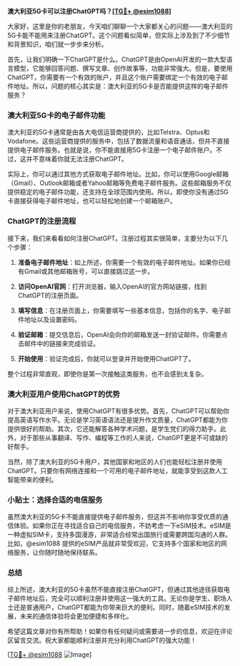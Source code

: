 **澳大利亚5G卡可以注册ChatGPT吗？[[TG💪+ @esim1088](https://t.me/s/esim1088)]**

大家好，这里是你的老朋友，今天咱们聊聊一个大家都关心的问题——澳大利亚的5G卡能不能用来注册ChatGPT。这个问题看似简单，但实际上涉及到了不少细节和背景知识，咱们就一步步来分析。

首先，让我们明确一下ChatGPT是什么。ChatGPT是由OpenAI开发的一款大型语言模型，它能够回答问题、撰写文章、创作故事等，功能非常强大。但是，要使用ChatGPT，你需要有一个有效的账户，并且这个账户需要绑定一个有效的电子邮件地址。所以，问题的核心其实是：澳大利亚的5G卡是否能提供这样的电子邮件服务？

### 澳大利亚5G卡的电子邮件功能

澳大利亚的5G卡通常是由各大电信运营商提供的，比如Telstra、Optus和Vodafone。这些运营商提供的服务中，包括了数据流量和语音通话，但并不直接提供电子邮件服务。也就是说，你不能直接用5G卡注册一个电子邮件账户。不过，这并不意味着你就无法注册ChatGPT。

实际上，你可以通过其他方式获取电子邮件地址。比如，你可以使用Google邮箱（Gmail）、Outlook邮箱或者Yahoo邮箱等免费电子邮件服务。这些邮箱服务不仅提供稳定的电子邮件功能，还支持在全球范围内使用。所以，即使你没有通过5G卡直接获得电子邮件地址，也可以轻松地创建一个邮箱账户。

### ChatGPT的注册流程

接下来，我们来看看如何注册ChatGPT。注册过程其实很简单，主要分为以下几个步骤：

1. **准备电子邮件地址**：如上所述，你需要一个有效的电子邮件地址。如果你已经有Gmail或其他邮箱账号，可以直接跳过这一步。
   
2. **访问OpenAI官网**：打开浏览器，输入OpenAI的官方网站链接，找到ChatGPT的注册页面。

3. **填写信息**：在注册页面上，你需要填写一些基本信息，包括你的名字、电子邮件地址以及设置密码。

4. **验证邮箱**：提交信息后，OpenAI会向你的邮箱发送一封验证邮件。你需要点击邮件中的链接来完成验证。

5. **开始使用**：验证完成后，你就可以登录并开始使用ChatGPT了。

整个过程非常直观，即使你是第一次接触这类服务，也不会感到太复杂。

### 澳大利亚用户使用ChatGPT的优势

对于澳大利亚用户来说，使用ChatGPT有很多优势。首先，ChatGPT可以帮助你提高英语写作水平。无论是学习英语语法还是提升作文质量，ChatGPT都能为你提供很好的帮助。其次，它还能解答各种学术问题，是学生党们的得力助手。此外，对于那些从事翻译、写作、编程等工作的人来说，ChatGPT更是不可或缺的好帮手。

当然，除了澳大利亚的5G卡用户，其他国家和地区的人们也能轻松注册并使用ChatGPT。只要你有网络连接和一个可用的电子邮件地址，就能享受到这款人工智能带来的便利。

### 小贴士：选择合适的电信服务

虽然澳大利亚的5G卡不能直接提供电子邮件服务，但这并不影响你享受优质的通信体验。如果你正在寻找适合自己的电信服务，不妨考虑一下eSIM技术。eSIM是一种虚拟SIM卡，支持多国漫游，非常适合经常出国旅行或需要跨国沟通的人群。比如，@esim1088 提供的eSIM产品就非常受欢迎，它支持多个国家和地区的网络服务，让你随时随地保持联系。

### 总结

综上所述，澳大利亚的5G卡虽然不能直接注册ChatGPT，但通过其他途径获取电子邮件地址后，完全可以顺利注册并使用这一强大的工具。无论你是学生、职场人士还是普通用户，ChatGPT都能为你带来巨大的便利。同时，随着eSIM技术的发展，未来的通信体验将会更加便捷和多样化。

希望这篇文章对你有所帮助！如果你有任何疑问或需要进一步的信息，欢迎在评论区留言交流。祝大家都能顺利注册并充分利用ChatGPT的强大功能！

[[TG💪+ @esim1088](https://t.me/s/esim1088) ![Image](https://i.postimg.cc/4NQfJmqS/Snipaste-2025-05-13-00-14-12.png)]
